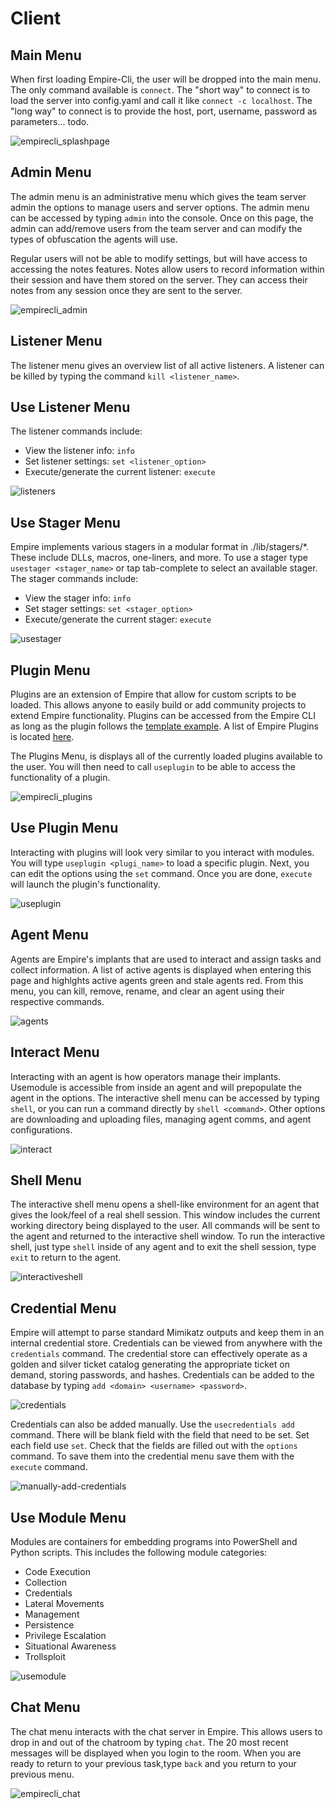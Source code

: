 # Client

## **Main Menu**

When first loading Empire-Cli, the user will be dropped into the main menu. The only command available is `connect`. The "short way" to connect is to load the server into config.yaml and call it like `connect -c localhost`. The "long way" to connect is to provide the host, port, username, password as parameters... todo.

![empirecli\_splashpage](https://user-images.githubusercontent.com/20302208/100279434-603a7b80-2f1b-11eb-880e-4450ac5d2e62.jpg)

## **Admin Menu**

The admin menu is an administrative menu which gives the team server admin the options to manage users and server options. The admin menu can be accessed by typing `admin` into the console. Once on this page, the admin can add/remove users from the team server and can modify the types of obfuscation the agents will use.

Regular users will not be able to modify settings, but will have access to accessing the notes features. Notes allow users to record information within their session and have them stored on the server. They can access their notes from any session once they are sent to the server.

![empirecli\_admin](https://user-images.githubusercontent.com/20302208/100279600-b5768d00-2f1b-11eb-8096-cebda7597f1b.jpg)

## **Listener Menu**

The listener menu gives an overview list of all active listeners. A listener can be killed by typing the command `kill <listener_name>`.

## **Use Listener Menu**

The listener commands include:

* View the listener info: `info`
* Set listener settings: `set <listener_option>`
* Execute/generate the current listener: `execute`

![listeners](https://user-images.githubusercontent.com/20302208/100279698-e951b280-2f1b-11eb-947a-b5f162f04b17.jpg)

## **Use Stager Menu**

Empire implements various stagers in a modular format in ./lib/stagers/\*. These include DLLs, macros, one-liners, and more. To use a stager type `usestager <stager_name>` or tap tab-complete to select an available stager. The stager commands include:

* View the stager info: `info`
* Set stager settings: `set <stager_option>`
* Execute/generate the current stager: `execute`

![usestager](https://user-images.githubusercontent.com/20302208/100279741-fbcbec00-2f1b-11eb-9a3a-bac5e9a9716c.jpg)

## **Plugin Menu**

Plugins are an extension of Empire that allow for custom scripts to be loaded. This allows anyone to easily build or add community projects to extend Empire functionality. Plugins can be accessed from the Empire CLI as long as the plugin follows the [template example](https://github.com/BC-SECURITY/Empire/blob/master/empire/server/plugins/example.py). A list of Empire Plugins is located [here](https://github.com/BC-SECURITY/Empire/blob/master/empire/server/plugins/PLUGINS.md).

The Plugins Menu, is displays all of the currently loaded plugins available to the user. You will then need to call `useplugin` to be able to access the functionality of a plugin.

![empirecli\_plugins](https://user-images.githubusercontent.com/20302208/100279849-228a2280-2f1c-11eb-989e-df8812cefdb8.jpg)

## **Use Plugin Menu**

Interacting with plugins will look very similar to you interact with modules. You will type `useplugin <plugi_name>` to load a specific plugin. Next, you can edit the options using the `set` command. Once you are done, `execute` will launch the plugin's functionality.

![useplugin](https://user-images.githubusercontent.com/20302208/100279824-17cf8d80-2f1c-11eb-963e-b0940bdd4107.jpg)

## **Agent Menu**

Agents are Empire's implants that are used to interact and assign tasks and collect information. A list of active agents is displayed when entering this page and highlghts active agents green and stale agents red. From this menu, you can kill, remove, rename, and clear an agent using their respective commands.

![agents](https://user-images.githubusercontent.com/20302208/100279870-2ddd4e00-2f1c-11eb-9431-c1ba796af721.jpg)

## **Interact Menu**

Interacting with an agent is how operators manage their implants. Usemodule is accessible from inside an agent and will prepopulate the agent in the options. The interactive shell menu can be accessed by typing `shell`, or you can run a command directly by `shell <command>`. Other options are downloading and uploading files, managing agent comms, and agent configurations.

![interact](https://user-images.githubusercontent.com/20302208/100279892-33d32f00-2f1c-11eb-9046-1822c222e5e7.jpg)

## **Shell Menu**

The interactive shell menu opens a shell-like environment for an agent that gives the look/feel of a real shell session. This window includes the current working directory being displayed to the user. All commands will be sent to the agent and returned to the interactive shell window. To run the interactive shell, just type `shell` inside of any agent and to exit the shell session, type `exit` to return to the agent.

![interactiveshell](https://user-images.githubusercontent.com/20302208/100279910-3a61a680-2f1c-11eb-9215-0b0e2ad17e2a.jpg)

## **Credential Menu**

Empire will attempt to parse standard Mimikatz outputs and keep them in an internal credential store. Credentials can be viewed from anywhere with the `credentials` command. The credential store can effectively operate as a golden and silver ticket catalog generating the appropriate ticket on demand, storing passwords, and hashes. Credentials can be added to the database by typing `add <domain> <username> <password>`.

![credentials](https://user-images.githubusercontent.com/20302208/100279997-58c7a200-2f1c-11eb-9230-9becfb48bf9a.jpg)

Credentials can also be added manually. Use the `usecredentials add` command. There will be blank field with the field that need to be set. Set each field use `set`. Check that the fields are filled out with the `options` command. To save them into the credential menu save them with the `execute` command. 

![manually-add-credentials](https://user-images.githubusercontent.com/82531659/157063795-5f9f74a4-b698-4815-806f-ba9990b41e11.png)



## **Use Module Menu**

Modules are containers for embedding programs into PowerShell and Python scripts. This includes the following module categories:

* Code Execution
* Collection
* Credentials
* Lateral Movements
* Management
* Persistence
* Privilege Escalation
* Situational Awareness
* Trollsploit

![usemodule](https://user-images.githubusercontent.com/20302208/100280026-611fdd00-2f1c-11eb-8a9f-52df3540e112.jpg)

## **Chat Menu**

The chat menu interacts with the chat server in Empire. This allows users to drop in and out of the chatroom by typing `chat`. The 20 most recent messages will be displayed when you login to the room. When you are ready to return to your previous task,type `back` and you return to your previous menu.

![empirecli\_chat](https://user-images.githubusercontent.com/20302208/100280043-6846eb00-2f1c-11eb-9e61-4e2c54ca180e.jpg)


